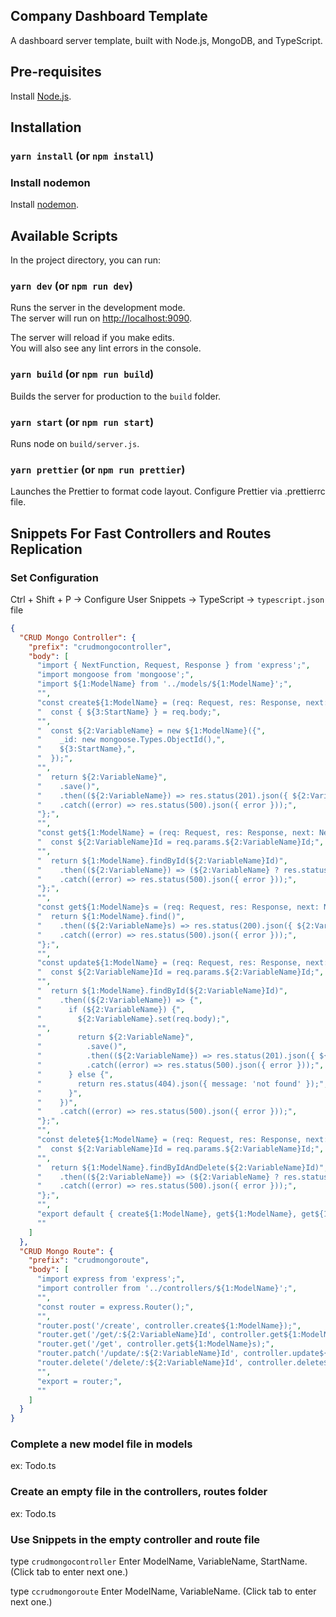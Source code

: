 ## Company Dashboard Template

A dashboard server template, built with Node.js, MongoDB, and TypeScript.

## Pre-requisites

Install [Node.js](https://nodejs.org/en/).

## Installation

### `yarn install` (or `npm install`)

### Install nodemon

Install [nodemon](https://www.npmjs.com/package//nodemon).

## Available Scripts

In the project directory, you can run:

### `yarn dev` (or `npm run dev`)

Runs the server in the development mode.\
The server will run on [http://localhost:9090](http://localhost:9090).

The server will reload if you make edits.\
You will also see any lint errors in the console.

### `yarn build` (or `npm run build`)

Builds the server for production to the `build` folder.

### `yarn start` (or `npm run start`)

Runs node on `build/server.js`.

### `yarn prettier` (or `npm run prettier`)

Launches the Prettier to format code layout. Configure Prettier via .prettierrc file.

## Snippets For Fast Controllers and Routes Replication

### Set Configuration

Ctrl + Shift + P -> Configure User Snippets -> TypeScript -> `typescript.json` file

```json
{
  "CRUD Mongo Controller": {
    "prefix": "crudmongocontroller",
    "body": [
      "import { NextFunction, Request, Response } from 'express';",
      "import mongoose from 'mongoose';",
      "import ${1:ModelName} from '../models/${1:ModelName}';",
      "",
      "const create${1:ModelName} = (req: Request, res: Response, next: NextFunction) => {",
      "  const { ${3:StartName} } = req.body;",
      "",
      "  const ${2:VariableName} = new ${1:ModelName}({",
      "    _id: new mongoose.Types.ObjectId(),",
      "    ${3:StartName},",
      "  });",
      "",
      "  return ${2:VariableName}",
      "    .save()",
      "    .then((${2:VariableName}) => res.status(201).json({ ${2:VariableName} }))",
      "    .catch((error) => res.status(500).json({ error }));",
      "};",
      "",
      "const get${1:ModelName} = (req: Request, res: Response, next: NextFunction) => {",
      "  const ${2:VariableName}Id = req.params.${2:VariableName}Id;",
      "",
      "  return ${1:ModelName}.findById(${2:VariableName}Id)",
      "    .then((${2:VariableName}) => (${2:VariableName} ? res.status(200).json({ ${2:VariableName} }) : res.status(404).json({ message: 'not found' })))",
      "    .catch((error) => res.status(500).json({ error }));",
      "};",
      "",
      "const get${1:ModelName}s = (req: Request, res: Response, next: NextFunction) => {",
      "  return ${1:ModelName}.find()",
      "    .then((${2:VariableName}s) => res.status(200).json({ ${2:VariableName}s }))",
      "    .catch((error) => res.status(500).json({ error }));",
      "};",
      "",
      "const update${1:ModelName} = (req: Request, res: Response, next: NextFunction) => {",
      "  const ${2:VariableName}Id = req.params.${2:VariableName}Id;",
      "",
      "  return ${1:ModelName}.findById(${2:VariableName}Id)",
      "    .then((${2:VariableName}) => {",
      "      if (${2:VariableName}) {",
      "        ${2:VariableName}.set(req.body);",
      "",
      "        return ${2:VariableName}",
      "          .save()",
      "          .then((${2:VariableName}) => res.status(201).json({ ${2:VariableName} }))",
      "          .catch((error) => res.status(500).json({ error }));",
      "      } else {",
      "        return res.status(404).json({ message: 'not found' });",
      "      }",
      "    })",
      "    .catch((error) => res.status(500).json({ error }));",
      "};",
      "",
      "const delete${1:ModelName} = (req: Request, res: Response, next: NextFunction) => {",
      "  const ${2:VariableName}Id = req.params.${2:VariableName}Id;",
      "",
      "  return ${1:ModelName}.findByIdAndDelete(${2:VariableName}Id)",
      "    .then((${2:VariableName}) => (${2:VariableName} ? res.status(201).json({ ${2:VariableName}, message: '${2:VariableName} deleted' }) : res.status(404).json({ message: 'not found' })))",
      "    .catch((error) => res.status(500).json({ error }));",
      "};",
      "",
      "export default { create${1:ModelName}, get${1:ModelName}, get${1:ModelName}s, update${1:ModelName}, delete${1:ModelName} };",
      ""
    ]
  },
  "CRUD Mongo Route": {
    "prefix": "crudmongoroute",
    "body": [
      "import express from 'express';",
      "import controller from '../controllers/${1:ModelName}';",
      "",
      "const router = express.Router();",
      "",
      "router.post('/create', controller.create${1:ModelName});",
      "router.get('/get/:${2:VariableName}Id', controller.get${1:ModelName});",
      "router.get('/get', controller.get${1:ModelName}s);",
      "router.patch('/update/:${2:VariableName}Id', controller.update${1:ModelName});",
      "router.delete('/delete/:${2:VariableName}Id', controller.delete${1:ModelName});",
      "",
      "export = router;",
      ""
    ]
  }
}
```

### Complete a new model file in models

ex: Todo.ts

### Create an empty file in the controllers, routes folder

ex: Todo.ts

### Use Snippets in the empty controller and route file

type `crudmongocontroller` Enter ModelName, VariableName, StartName. (Click tab to enter next one.)

type `ccrudmongoroute` Enter ModelName, VariableName. (Click tab to enter next one.)
